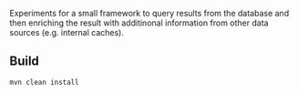 Experiments for a small framework to query results from the database and then enriching the result with
additinonal information from other data sources (e.g. internal caches).

## Build

```
mvn clean install
```